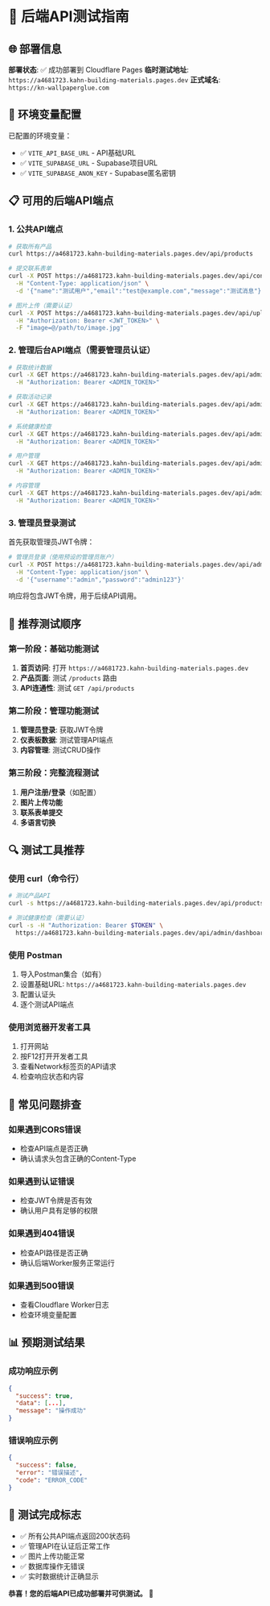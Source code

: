 # 🧪 后端API测试指南

## 🌐 部署信息

**部署状态**: ✅ 成功部署到 Cloudflare Pages
**临时测试地址**: `https://a4681723.kahn-building-materials.pages.dev`
**正式域名**: `https://kn-wallpaperglue.com`

## 🔧 环境变量配置

已配置的环境变量：
- ✅ `VITE_API_BASE_URL` - API基础URL
- ✅ `VITE_SUPABASE_URL` - Supabase项目URL  
- ✅ `VITE_SUPABASE_ANON_KEY` - Supabase匿名密钥

## 📋 可用的后端API端点

### 1. 公共API端点

```bash
# 获取所有产品
curl https://a4681723.kahn-building-materials.pages.dev/api/products

# 提交联系表单
curl -X POST https://a4681723.kahn-building-materials.pages.dev/api/contact \
  -H "Content-Type: application/json" \
  -d '{"name":"测试用户","email":"test@example.com","message":"测试消息"}'

# 图片上传（需要认证）
curl -X POST https://a4681723.kahn-building-materials.pages.dev/api/upload-image \
  -H "Authorization: Bearer <JWT_TOKEN>" \
  -F "image=@/path/to/image.jpg"
```

### 2. 管理后台API端点（需要管理员认证）

```bash
# 获取统计数据
curl -X GET https://a4681723.kahn-building-materials.pages.dev/api/admin/dashboard/stats \
  -H "Authorization: Bearer <ADMIN_TOKEN>"

# 获取活动记录
curl -X GET https://a4681723.kahn-building-materials.pages.dev/api/admin/dashboard/activities \
  -H "Authorization: Bearer <ADMIN_TOKEN>"

# 系统健康检查
curl -X GET https://a4681723.kahn-building-materials.pages.dev/api/admin/dashboard/health \
  -H "Authorization: Bearer <ADMIN_TOKEN>"

# 用户管理
curl -X GET https://a4681723.kahn-building-materials.pages.dev/api/admin/users \
  -H "Authorization: Bearer <ADMIN_TOKEN>"

# 内容管理
curl -X GET https://a4681723.kahn-building-materials.pages.dev/api/admin/content \
  -H "Authorization: Bearer <ADMIN_TOKEN>"
```

### 3. 管理员登录测试

首先获取管理员JWT令牌：

```bash
# 管理员登录（使用预设的管理员账户）
curl -X POST https://a4681723.kahn-building-materials.pages.dev/api/admin/login \
  -H "Content-Type: application/json" \
  -d '{"username":"admin","password":"admin123"}'
```

响应将包含JWT令牌，用于后续API调用。

## 🎯 推荐测试顺序

### 第一阶段：基础功能测试
1. **首页访问**: 打开 `https://a4681723.kahn-building-materials.pages.dev`
2. **产品页面**: 测试 `/products` 路由
3. **API连通性**: 测试 `GET /api/products`

### 第二阶段：管理功能测试
1. **管理员登录**: 获取JWT令牌
2. **仪表板数据**: 测试管理API端点
3. **内容管理**: 测试CRUD操作

### 第三阶段：完整流程测试
1. **用户注册/登录**（如配置）
2. **图片上传功能**
3. **联系表单提交**
4. **多语言切换**

## 🔍 测试工具推荐

### 使用 curl（命令行）
```bash
# 测试产品API
curl -s https://a4681723.kahn-building-materials.pages.dev/api/products | jq

# 测试健康检查（需要认证）
curl -s -H "Authorization: Bearer $TOKEN" \
  https://a4681723.kahn-building-materials.pages.dev/api/admin/dashboard/health | jq
```

### 使用 Postman
1. 导入Postman集合（如有）
2. 设置基础URL: `https://a4681723.kahn-building-materials.pages.dev`
3. 配置认证头
4. 逐个测试API端点

### 使用浏览器开发者工具
1. 打开网站
2. 按F12打开开发者工具
3. 查看Network标签页的API请求
4. 检查响应状态和内容

## 🚨 常见问题排查

### 如果遇到CORS错误
- 检查API端点是否正确
- 确认请求头包含正确的Content-Type

### 如果遇到认证错误
- 检查JWT令牌是否有效
- 确认用户具有足够的权限

### 如果遇到404错误
- 检查API路径是否正确
- 确认后端Worker服务正常运行

### 如果遇到500错误
- 查看Cloudflare Worker日志
- 检查环境变量配置

## 📊 预期测试结果

### 成功响应示例
```json
{
  "success": true,
  "data": [...],
  "message": "操作成功"
}
```

### 错误响应示例
```json
{
  "success": false,
  "error": "错误描述",
  "code": "ERROR_CODE"
}
```

## 🎉 测试完成标志

- ✅ 所有公共API端点返回200状态码
- ✅ 管理API在认证后正常工作
- ✅ 图片上传功能正常
- ✅ 数据库操作无错误
- ✅ 实时数据统计正确显示

**恭喜！您的后端API已成功部署并可供测试。** 🚀